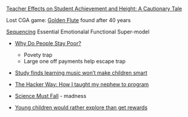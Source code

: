 [Teacher Effects on Student Achievement and Height: A Cautionary Tale](https://www.nber.org/papers/w26480)

Lost CGA game: [Golden Flute](https://twitter.com/rickbrewpdn/status/1210023029087985664) found after 40 years


[Sequencing](https://improvingteaching.co.uk/2016/08/14/practice-based-teacher-training-a-framework-for-design-and-facilitation/)
Essential
Emotionalal
Functional
Super-model


* [Why Do People Stay Poor?](http://sticerd.lse.ac.uk/dps/eopp/eopp67.pdf)
    * Povety trap
    * Large one off payments help escape trap


* [Study finds learning music won’t make children smart](https://www.thenational.ae/arts-culture/music/put-down-the-banjo-timmy-study-finds-learning-music-won-t-make-children-smart-1.1055974)


* [The Hacker Way: How I taught my nephew to program](https://stopa.io/post/246)

* [Science Must Fall](https://www.youtube.com/watch?v=C9SiRNibD14) - madness

* [Young children would rather explore than get rewards](https://news.osu.edu/young-children-would-rather-explore-than-get-rewards/)
